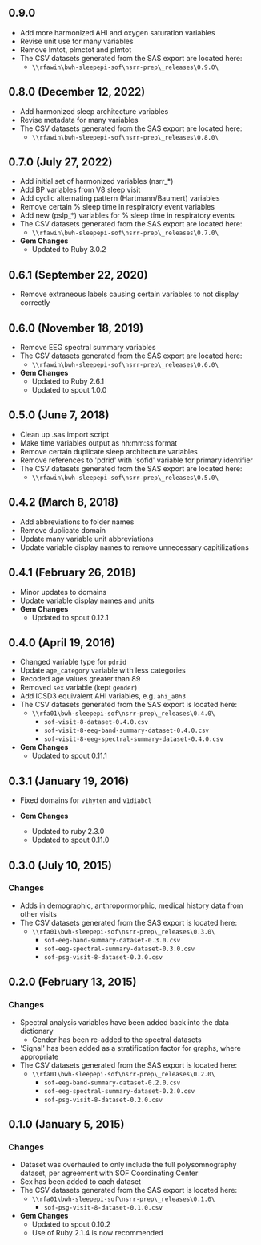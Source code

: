 ## 0.9.0

- Add more harmonized AHI and oxygen saturation variables
- Revise unit use for many variables
- Remove lmtot, plmctot and plmtot 
- The CSV datasets generated from the SAS export are located here:
  - `\\rfawin\bwh-sleepepi-sof\nsrr-prep\_releases\0.9.0\`
  
## 0.8.0 (December 12, 2022)

- Add harmonized sleep architecture variables
- Revise metadata for many variables
- The CSV datasets generated from the SAS export are located here:
  - `\\rfawin\bwh-sleepepi-sof\nsrr-prep\_releases\0.8.0\`

## 0.7.0 (July 27, 2022)

- Add initial set of harmonized variables (nsrr_*)
- Add BP variables from V8 sleep visit
- Add cyclic alternating pattern (Hartmann/Baumert) variables
- Remove certain % sleep time in respiratory event variables
- Add new (pslp_*) variables for % sleep time in respiratory events
- The CSV datasets generated from the SAS export are located here:
  - `\\rfawin\bwh-sleepepi-sof\nsrr-prep\_releases\0.7.0\`
- **Gem Changes**
  - Updated to Ruby 3.0.2

## 0.6.1 (September 22, 2020)

- Remove extraneous labels causing certain variables to not display correctly

## 0.6.0 (November 18, 2019)

- Remove EEG spectral summary variables
- The CSV datasets generated from the SAS export are located here:
  - `\\rfawin\bwh-sleepepi-sof\nsrr-prep\_releases\0.6.0\`
- **Gem Changes**
  - Updated to Ruby 2.6.1
  - Updated to spout 1.0.0

## 0.5.0 (June 7, 2018)

- Clean up .sas import script
- Make time variables output as hh:mm:ss format
- Remove certain duplicate sleep architecture variables
- Remove references to 'pdrid' with 'sofid' variable for primary identifier
- The CSV datasets generated from the SAS export are located here:
  - `\\rfawin\bwh-sleepepi-sof\nsrr-prep\_releases\0.5.0\`

## 0.4.2 (March 8, 2018)

- Add abbreviations to folder names
- Remove duplicate domain
- Update many variable unit abbreviations
- Update variable display names to remove unnecessary capitilizations

## 0.4.1 (February 26, 2018)

- Minor updates to domains
- Update variable display names and units
- **Gem Changes**
  - Updated to spout 0.12.1

## 0.4.0 (April 19, 2016)

- Changed variable type for `pdrid`
- Update `age_category` variable with less categories
- Recoded age values greater than 89
- Removed `sex` variable (kept `gender`)
- Add ICSD3 equivalent AHI variables, e.g. `ahi_a0h3`
- The CSV datasets generated from the SAS export is located here:
  - `\\rfa01\bwh-sleepepi-sof\nsrr-prep\_releases\0.4.0\`
    - `sof-visit-8-dataset-0.4.0.csv`
    - `sof-visit-8-eeg-band-summary-dataset-0.4.0.csv`
    - `sof-visit-8-eeg-spectral-summary-dataset-0.4.0.csv`
- **Gem Changes**
  - Updated to spout 0.11.1

## 0.3.1 (January 19, 2016)

- Fixed domains for `v1hyten` and `v1diabcl`

- **Gem Changes**
  - Updated to ruby 2.3.0
  - Updated to spout 0.11.0

## 0.3.0 (July 10, 2015)

### Changes
- Adds in demographic, anthropormorphic, medical history data from other visits
- The CSV datasets generated from the SAS export is located here:
  - `\\rfa01\bwh-sleepepi-sof\nsrr-prep\_releases\0.3.0\`
    - `sof-eeg-band-summary-dataset-0.3.0.csv`
    - `sof-eeg-spectral-summary-dataset-0.3.0.csv`
    - `sof-psg-visit-8-dataset-0.3.0.csv`

## 0.2.0 (February 13, 2015)

### Changes
- Spectral analysis variables have been added back into the data dictionary
  - Gender has been re-added to the spectral datasets
- 'Signal' has been added as a stratification factor for graphs, where appropriate
- The CSV datasets generated from the SAS export is located here:
  - `\\rfa01\bwh-sleepepi-sof\nsrr-prep\_releases\0.2.0\`
    - `sof-eeg-band-summary-dataset-0.2.0.csv`
    - `sof-eeg-spectral-summary-dataset-0.2.0.csv`
    - `sof-psg-visit-8-dataset-0.2.0.csv`

## 0.1.0 (January 5, 2015)

### Changes
- Dataset was overhauled to only include the full polysomnography dataset, per agreement with SOF Coordinating Center
- Sex has been added to each dataset
- The CSV datasets generated from the SAS export is located here:
  - `\\rfa01\bwh-sleepepi-sof\nsrr-prep\_releases\0.1.0\`
    - `sof-psg-visit-8-dataset-0.1.0.csv`
- **Gem Changes**
  - Updated to spout 0.10.2
  - Use of Ruby 2.1.4 is now recommended
